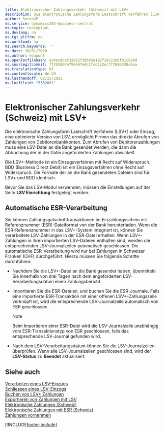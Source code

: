 ```yaml
---
title: Elektronischer Zahlungsverkehr (Schweiz) mit LSV+
description: Die elektronische Zahlungsform Lastschrift Verfahren (LSV+) oder Einzug, eine optimierte Version von LSV, ermöglicht Firmen das direkte Abrufen von Zahlungen von Debitorenbankkonten. Zum Abrufen von Debitorenzahlungen muss eine LSV-Datei an die Bank gesendet werden, die dann die Abbuchung der in der Datei angeforderten Zahlungen abwickelt.
author: SorenGP
ms.service: dynamics365-business-central
ms.topic: conceptual
ms.devlang: na
ms.tgt_pltfrm: na
ms.workload: na
ms.search.keywords: ''
ms.date: 10/01/2020
ms.author: edupont
ms.openlocfilehash: e24ecdcaf32662f38bd2e192f29c23e5f01cb28d
ms.sourcegitcommit: ff2b55b7e790447e0c1fcd5c2ec7f7610338ebaa
ms.translationtype: HT
ms.contentlocale: de-CH
ms.lasthandoff: 02/15/2021
ms.locfileid: "5382001"
---
```

# <a name="swiss-electronic-payments-using-lsv"></a>Elektronischer Zahlungsverkehr (Schweiz) mit LSV+
Die elektronische Zahlungsform Lastschrift Verfahren (LSV+) oder Einzug, eine optimierte Version von LSV, ermöglicht Firmen das direkte Abrufen von Zahlungen von Debitorenbankkonten. Zum Abrufen von Debitorenzahlungen muss eine LSV-Datei an die Bank gesendet werden, die dann die Abbuchung der in der Datei angeforderten Zahlungen abwickelt.  

Die LSV+-Methode ist ein Einzugsverfahren mit Recht auf Widerspruch. BDD (Business Direct Debit) ist ein Einzugsverfahren ohne Recht auf Widerspruch. Die Formate der an die Bank gesendeten Dateien sind für LSV+ und BDD identisch.  

Bevor Sie das LSV-Modul verwenden, müssen die Einstellungen auf der Seite **LSV Einrichtung** festgelegt werden.

## <a name="automatic-esr-processing"></a>Automatische ESR-Verarbeitung  
Sie können Zahlungsgutschrifttransaktionen im Einzahlungsschein mit Referenznummer (ESR)-Dateiformat von der Bank herunterladen. Wenn die ESR-Referenznummer in das LSV+-System integriert ist, können Sie verarbeitete LSV-Zahlungen in der ESR-Datei erhalten. Wenn LSV+-Zahlungen in Ihren importierten LSV-Dateien enthalten sind, werden die entsprechenden LSV-Journalzeilen automatisch geschlossen. Die automatische ESR-Verarbeitung wird nur bei Zahlungen in Schweizer Franken (CHF) durchgeführt. Hierzu müssen Sie folgende Schritte durchführen:  

- Nachdem Sie die LSV+-Datei an die Bank gesendet haben, übermitteln Sie innerhalb von drei Tagen nach dem angeforderten LSV-Verarbeitungsdatum einen Zahlungsbericht.  

- Importieren Sie die ESR-Dateien, und buchen Sie die ESR-Journale. Falls eine importierte ESR-Transaktion mit einer offenen LSV+-Zahlungszeile verknüpft ist, wird die entsprechende LSV-Journalzeile automatisch von ESR geschlossen.  

    > [!NOTE]  
    >  Beim Importieren einer ESR-Datei wird die LSV-Journalzeile unabhängig vom ESR-Transaktionstyp von ESR geschlossen, falls das entsprechende LSV-Journal gefunden wird.  

- Nach dem LSV-Verarbeitungsdatum können Sie die LSV-Journalzeilen überprüfen. Wenn alle LSV-Journalzeilen geschlossen sind, wird der **LSV-Status** zu **Beendet** aktualisiert.  

## <a name="see-also"></a>Siehe auch  
 [Verarbeiten eines LSV-Einzugs](how-to-process-an-lsv-collection.md)   
 [Schliessen eines LSV-Einzugs](how-to-close-an-lsv-collection.md)   
 [Buchen von LSV+ Zahlungen](how-to-post-lsv-payments.md)   
 [Exportieren von Zahlungen mit LSV](how-to-export-payments-using-lsv.md)   
 [Elektronische Zahlungen (Schweiz)](swiss-electronic-payments.md)   
 [Elektronische Zahlungen mit ESR (Schweiz)](swiss-electronic-payments-using-esr.md)   
 [Zahlungen vornehmen](../../payables-make-payments.md)


[!INCLUDE[footer-include](../../includes/footer-banner.md)]